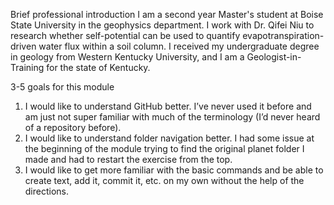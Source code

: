 Brief professional introduction
I am a second year Master's student at Boise State University in the geophysics department. 
I work with Dr. Qifei Niu to research whether self-potential can be used to quantify evapotranspiration-driven 
water flux within a soil column. I received my undergraduate degree in geology from Western Kentucky University, 
and I am a Geologist-in-Training for the state of Kentucky. 

3-5 goals for this module
1.	I would like to understand GitHub better. I’ve never used it before and am just not super familiar with 
	much of the terminology (I’d never heard of a repository before). 
2.	I would like to understand folder navigation better. I had some issue at the beginning of the module trying 
	to find the original planet folder I made and had to restart the exercise from the top. 
3.	I would like to get more familiar with the basic commands and be able to create text, add it, commit it, etc. 
	on my own without the help of the directions.

